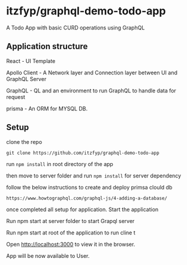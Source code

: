# itzfyp/graphql-demo-todo-app

A Todo App with basic CURD operations using GraphQL

## Application structure

React -  UI Template

Apollo Client - A Network layer and Connection layer between UI and GraphQL Server

GraphQL - QL and an environment to run GraphQL to handle data for request

prisma - An ORM for MYSQL DB. 

## Setup

clone the repo

```text
git clone https://github.com/itzfyp/graphql-demo-todo-app
```

run  `npm install` in root directory of the app

then move to server folder and run `npm install` for server dependency

follow the below instructions to create and deploy primsa clould db

```text
https://www.howtographql.com/graphql-js/4-adding-a-database/
```

once completed all setup for application. Start the application

  
 Run npm start at server folder to start  Grapql server

Run npm start at root of the application to run cline t

Open [http://localhost:3000](http://localhost:3000/) to view it in the browser.

App will be now available to User.

